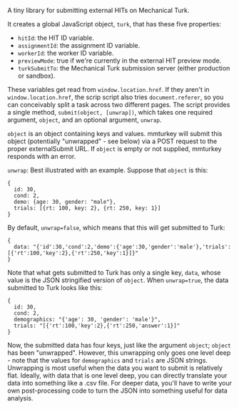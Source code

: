 A tiny library for submitting external HITs on Mechanical Turk.

It creates a global JavaScript object, `turk`, that has these five properties:

* `hitId`: the HIT ID variable.
* `assignmentId`: the assignment ID variable.
* `workerId`: the worker ID variable.
* `previewMode`: true if we're currently in the external HIT preview mode.
* `turkSubmitTo`: the Mechanical Turk submission server (either production or sandbox).


These variables get read from `window.location.href`. If they aren't in `window.location.href`, the scrip script also tries `document.referer`, so you can conceivably split a task across two different pages. The script provides a single method, `submit(object, [unwrap])`, which takes one required argument, `object`, and an optional argument, `unwrap`.

`object` is an object containing keys and values. mmturkey will submit this object (potentially "unwrapped" - see below) via a POST request to the proper externalSubmit URL. If `object` is empty or not supplied, mmturkey responds with an error.

`unwrap`: Best illustrated with an example. Suppose that `object` is this:

```
{
  id: 30,
  cond: 2,
  demo: {age: 30, gender: "male"},
  trials: [{rt: 100, key: 2}, {rt: 250, key: 1}]
}
```

By default, `unwrap=false`, which means that this will get submitted to Turk:

```
{
  data: "{'id':30,'cond':2,'demo':{'age':30,'gender':'male'},'trials':[{'rt':100,'key':2},{'rt':250,'key':1}]}"
}
```

Note that what gets submitted to Turk has only a single key, `data`, whose value is the JSON stringified version of `object`. When `unwrap=true`, the data submitted to Turk looks like this:

```
{
  id: 30,
  cond: 2,
  demographics: "{'age': 30, 'gender': 'male'}",
  trials: "[{'rt':100,'key':2},{'rt':250,'answer':1}]"
}
```

Now, the submitted data has four keys, just like the argument `object`; `object` has been "unwrapped". However, this unwrapping only goes one level deep - note that the values for `demographics` and `trials` are JSON strings. Unwrapping is most useful when the data you want to submit is relatively flat. Ideally, with data that is one level deep, you can directly translate your data into something like a .csv file. For deeper data, you'll have to write your own post-processing code to turn the JSON into something useful for data analysis.